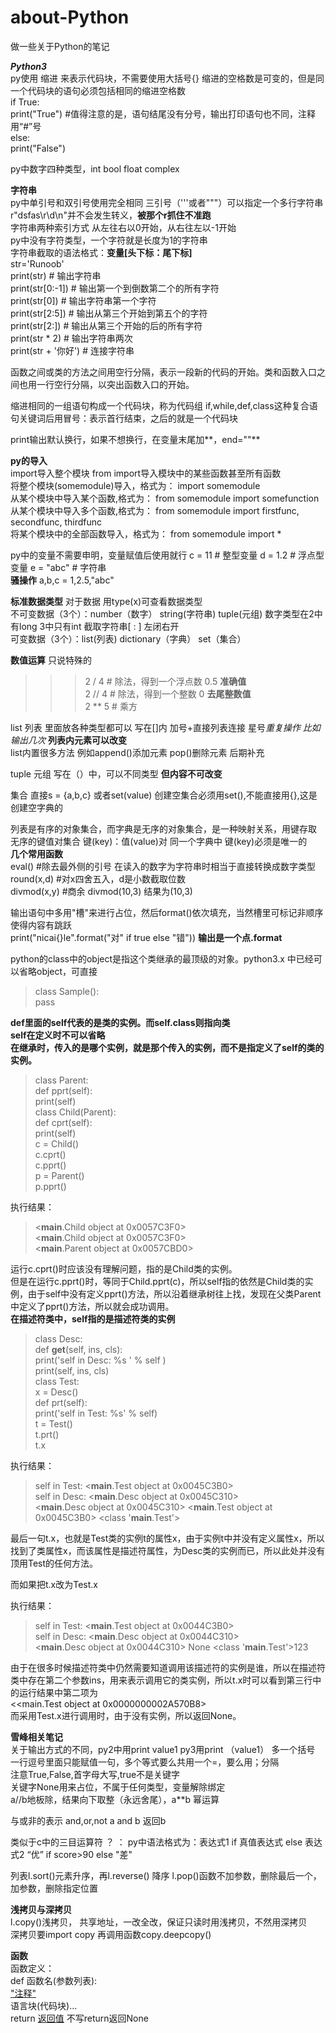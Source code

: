 # about-Python  
做一些关于Python的笔记  
  
***Python3***  
py使用 缩进 来表示代码块，不需要使用大括号{}  缩进的空格数是可变的，但是同一个代码块的语句必须包括相同的缩进空格数  
if True:  
   print("True")  #值得注意的是，语句结尾没有分号，输出打印语句也不同，注释用“#”号  
else:  
   print("False")  
    
py中数字四种类型，int bool float complex    
   
**字符串**    
py中单引号和双引号使用完全相同 三引号（'''或者"""）可以指定一个多行字符串     
r"dsfas\r\d\n"并不会发生转义，**被那个r抓住不准跑**      
字符串两种索引方式 从左往右以0开始，从右往左以-1开始  
py中没有字符类型，一个字符就是长度为1的字符串  
字符串截取的语法格式：**变量[头下标：尾下标]**  
str='Runoob'  
print(str)                 # 输出字符串  
print(str[0:-1])           # 输出第一个到倒数第二个的所有字符  
print(str[0])              # 输出字符串第一个字符  
print(str[2:5])            # 输出从第三个开始到第五个的字符  
print(str[2:])             # 输出从第三个开始的后的所有字符  
print(str * 2)             # 输出字符串两次  
print(str + '你好')        # 连接字符串  

函数之间或类的方法之间用空行分隔，表示一段新的代码的开始。类和函数入口之间也用一行空行分隔，以突出函数入口的开始。  

缩进相同的一组语句构成一个代码块，称为代码组  if,while,def,class这种复合语句关键词后用冒号：表示首行结束，之后的就是一个代码块  
  
print输出默认换行，如果不想换行，在变量末尾加**，end=""**  
  
**py的导入**  
import导入整个模块 from  import导入模块中的某些函数甚至所有函数  
将整个模块(somemodule)导入，格式为： import somemodule  
从某个模块中导入某个函数,格式为： from somemodule import somefunction  
从某个模块中导入多个函数,格式为： from somemodule import firstfunc, secondfunc, thirdfunc  
将某个模块中的全部函数导入，格式为： from somemodule import *  

py中的变量不需要申明，变量赋值后使用就行  c = 11 # 整型变量   d = 1.2 # 浮点型变量 e = "abc" # 字符串  
**骚操作**  a,b,c = 1,2.5,"abc"  

**标准数据类型**  对于数据 用type(x)可查看数据类型  
不可变数据（3个）：number（数字） string(字符串) tuple(元组)  数字类型在2中有long 3中只有int 截取字符串[ : ] 左闭右开  
可变数据（3个）：list(列表) dictionary（字典） set（集合）  

**数值运算**  只说特殊的  
>>> 2 / 4  # 除法，得到一个浮点数 0.5 **准确值**  
>>> 2 // 4 # 除法，得到一个整数 0 **去尾整数值**  
>>> 2 ** 5 # 乘方  

list 列表 里面放各种类型都可以 写在[]内 加号+直接列表连接 星号*重复操作 比如输出几次*   **列表内元素可以改变**    
list内置很多方法 例如append()添加元素 pop()删除元素 后期补充  

tuple 元组 写在（）中，可以不同类型 **但内容不可改变**    
  
集合 直接s = {a,b,c} 或者set(value) 创建空集合必须用set(),不能直接用{},这是创建空字典的   
  
列表是有序的对象集合，而字典是无序的对象集合，是一种映射关系，用键存取  无序的键值对集合  键(key)：值(value)对  同一个字典中 键(key)必须是唯一的      
**几个常用函数**  
eval() #除去最外侧的引号 在读入的数字为字符串时相当于直接转换成数字类型  
round(x,d) #对x四舍五入，d是小数截取位数   
divmod(x,y) #商余 divmod(10,3) 结果为(10,3)   
  
  
输出语句中多用"槽"来进行占位，然后format()依次填充，当然槽里可标记非顺序使得内容有跳跃  
print("nicai{}le".format("对" if true else "错")) **输出是一个点.format**    
  
python的class中的object是指这个类继承的最顶级的对象。python3.x 中已经可以省略object，可直接  
>class Sample():  
        pass  
    
**def里面的self代表的是类的实例。而self.class则指向类**  
**self在定义时不可以省略**  
**在继承时，传入的是哪个实例，就是那个传入的实例，而不是指定义了self的类的实例。**  
>class Parent:  
    def pprt(self):  
        print(self)  
class Child(Parent):  
    def cprt(self):  
        print(self)  
c = Child()  
c.cprt()  
c.pprt()  
p = Parent()  
p.pprt()  
  
执行结果：  
  
><__main__.Child object at 0x0057C3F0>  
<__main__.Child object at 0x0057C3F0>  
<__main__.Parent object at 0x0057CBD0>  
  
运行c.cprt()时应该没有理解问题，指的是Child类的实例。  
但是在运行c.pprt()时，等同于Child.pprt(c)，所以self指的依然是Child类的实例，由于self中没有定义pprt()方法，所以沿着继承树往上找，发现在父类Parent中定义了pprt()方法，所以就会成功调用。  
**在描述符类中，self指的是描述符类的实例**  
>class Desc:  
    def __get__(self, ins, cls):  
        print('self in Desc: %s ' % self )  
        print(self, ins, cls)  
class Test:  
    x = Desc()  
    def prt(self):  
        print('self in Test: %s' % self)  
t = Test()  
t.prt()  
t.x  
  
执行结果：  
>self in Test: <__main__.Test object at 0x0045C3B0>  
self in Desc: <__main__.Desc object at 0x0045C310>   
<__main__.Desc object at 0x0045C310> <__main__.Test object at 0x0045C3B0> <class '__main__.Test'>  
  
最后一句t.x，也就是Test类的实例t的属性x，由于实例t中并没有定义属性x，所以找到了类属性x，而该属性是描述符属性，为Desc类的实例而已，所以此处并没有顶用Test的任何方法。

而如果把t.x改为Test.x  

执行结果：  
>self in Test: <__main__.Test object at 0x0044C3B0>  
self in Desc: <__main__.Desc object at 0x0044C310>   
<__main__.Desc object at 0x0044C310> None <class '__main__.Test'>123  
  
由于在很多时候描述符类中仍然需要知道调用该描述符的实例是谁，所以在描述符类中存在第二个参数ins，用来表示调用它的类实例，所以t.x时可以看到第三行中的运行结果中第二项为  
<<main.Test object at 0x0000000002A570B8>  
而采用Test.x进行调用时，由于没有实例，所以返回None。  
  
  
**雪峰相关笔记**  
关于输出方式的不同，py2中用print value1 py3用print （value1）  多一个括号  
一行逗号里面只能赋值一句，多个等式要么共用一个=，要么用；分隔    
注意True,False,首字母大写,true不是关键字  
关键字None用来占位，不属于任何类型，变量解除绑定  
a//b地板除，结果向下取整（永远舍尾），a**b 幂运算  
  
与或非的表示 and,or,not  a and b 返回b  
  
类似于c中的三目运算符 ？ ： py中语法格式为：表达式1 if 真值表达式 else 表达式2  “优”  if score>90 else "差"  
  
列表l.sort()元素升序，再l.reverse() 降序  l.pop()函数不加参数，删除最后一个，加参数，删除指定位置  
  
**浅拷贝与深拷贝**   
l.copy()浅拷贝， 共享地址，一改全改，保证只读时用浅拷贝，不然用深拷贝   
深拷贝要import copy 再调用函数copy.deepcopy()  
  
**函数**  
函数定义：  
def 函数名(参数列表):  
    ["注释"](可选)  
    语言块(代码块)...  
    return [返回值](可选)  不写return返回None  

